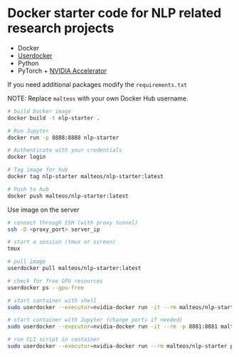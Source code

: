 # Docker starter code for NLP related research projects

- Docker
- [Userdocker](https://github.com/joernhees/userdocker/)
- Python
- PyTorch + [NVIDIA Accelerator](https://ngc.nvidia.com/catalog/containers/nvidia:pytorch)


If you need additional packages modify the `requirements.txt`

NOTE: Replace `malteos` with your own Docker Hub username.

```bash
# build Docker image
docker build -t nlp-starter .

# Run Jupyter
docker run -p 8888:8888 nlp-starter

# Authenticate with your credentials
docker login

# Tag image for hub
docker tag nlp-starter malteos/nlp-starter:latest  

# Push to hub
docker push malteos/nlp-starter:latest 
```

Use image on the server
```bash
# connect through SSH (with proxy tunnel)
ssh -D <proxy_port> server_ip

# start a session (tmux or screen)
tmux

# pull image
userdocker pull malteos/nlp-starter:latest 

# check for free GPU resources
userdocker ps --gpu-free

# start container with shell
sudo userdocker --executor=nvidia-docker run -it --rm malteos/nlp-starter bash

# start container with Jupyter (change ports if needed)
sudo userdocker --executor=nvidia-docker run -it --rm -p 8881:8881 malteos/nlp-starter jupyter notebook --ip 0.0.0.0 --port 8881 --no-browser

# run CLI script in container
sudo userdocker --executor=nvidia-docker run --rm malteos/nlp-starter python cli.py dummy "hello world"
```

